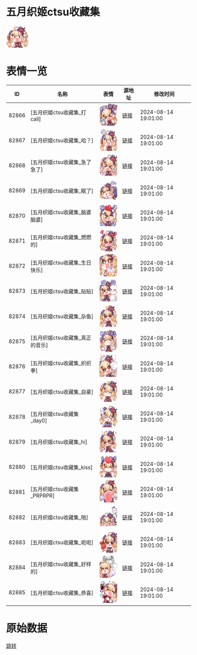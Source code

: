 # 五月织姬ctsu收藏集

<img src="./cover.png" height="60" alt="cover" />

# 表情一览

|ID|名称|表情|源地址|修改时间|
|----|----|----|----|----|
|82866|[五月织姬ctsu收藏集_打call]|<img src="./pic/082866_%5B五月织姬ctsu收藏集_打call%5D.png" height="60" alt="打call"/>|[链接](https://i0.hdslb.com/bfs/garb/7ef45699638001941d88352aa0467714f044c1ae.png)|2024-08-14 19:01:00|
|82867|[五月织姬ctsu收藏集_哈？]|<img src="./pic/082867_%5B五月织姬ctsu收藏集_哈？%5D.png" height="60" alt="哈？"/>|[链接](https://i0.hdslb.com/bfs/garb/04e0dc23d258aaaec6598950a66752dde0d6ca2a.png)|2024-08-14 19:01:00|
|82868|[五月织姬ctsu收藏集_急了急了]|<img src="./pic/082868_%5B五月织姬ctsu收藏集_急了急了%5D.png" height="60" alt="急了急了"/>|[链接](https://i0.hdslb.com/bfs/garb/9a3f1b5cb878cdd8d6efd9bf55b7823542315d01.png)|2024-08-14 19:01:00|
|82869|[五月织姬ctsu收藏集_眠了]|<img src="./pic/082869_%5B五月织姬ctsu收藏集_眠了%5D.png" height="60" alt="眠了"/>|[链接](https://i0.hdslb.com/bfs/garb/3ab4712ce0954f314e2505de65b4338d14118856.png)|2024-08-14 19:01:00|
|82870|[五月织姬ctsu收藏集_脑婆脑婆]|<img src="./pic/082870_%5B五月织姬ctsu收藏集_脑婆脑婆%5D.png" height="60" alt="脑婆脑婆"/>|[链接](https://i0.hdslb.com/bfs/garb/7580cd0bbc45e36f07a7e2ecfd367fc0b53f9dee.png)|2024-08-14 19:01:00|
|82871|[五月织姬ctsu收藏集_燃燃的]|<img src="./pic/082871_%5B五月织姬ctsu收藏集_燃燃的%5D.png" height="60" alt="燃燃的"/>|[链接](https://i0.hdslb.com/bfs/garb/5ba485008c1efd9987c614202ff1c51f87199c59.png)|2024-08-14 19:01:00|
|82872|[五月织姬ctsu收藏集_生日快乐]|<img src="./pic/082872_%5B五月织姬ctsu收藏集_生日快乐%5D.png" height="60" alt="生日快乐"/>|[链接](https://i0.hdslb.com/bfs/garb/d0aef20970d6645a31c53a10a00eee7d9d3b8221.png)|2024-08-14 19:01:00|
|82873|[五月织姬ctsu收藏集_贴贴]|<img src="./pic/082873_%5B五月织姬ctsu收藏集_贴贴%5D.png" height="60" alt="贴贴"/>|[链接](https://i0.hdslb.com/bfs/garb/235652d687683f2ca5cac921fa5dfbd3c6e3e221.png)|2024-08-14 19:01:00|
|82874|[五月织姬ctsu收藏集_杂鱼]|<img src="./pic/082874_%5B五月织姬ctsu收藏集_杂鱼%5D.png" height="60" alt="杂鱼"/>|[链接](https://i0.hdslb.com/bfs/garb/890db3d19a40bfeedb6d1990a3b711e5cd19db83.png)|2024-08-14 19:01:00|
|82875|[五月织姬ctsu收藏集_真正的音乐]|<img src="./pic/082875_%5B五月织姬ctsu收藏集_真正的音乐%5D.png" height="60" alt="真正的音乐"/>|[链接](https://i0.hdslb.com/bfs/garb/38bb8396d6cf327b8de5ea5a97146f87bc72f3b4.png)|2024-08-14 19:01:00|
|82876|[五月织姬ctsu收藏集_织织拳]|<img src="./pic/082876_%5B五月织姬ctsu收藏集_织织拳%5D.png" height="60" alt="织织拳"/>|[链接](https://i0.hdslb.com/bfs/garb/f77f4ea38ae10b72894579776d26f64719abb7c2.png)|2024-08-14 19:01:00|
|82877|[五月织姬ctsu收藏集_自豪]|<img src="./pic/082877_%5B五月织姬ctsu收藏集_自豪%5D.png" height="60" alt="自豪"/>|[链接](https://i0.hdslb.com/bfs/garb/aca646726908702814a765a5cb343758f104088a.png)|2024-08-14 19:01:00|
|82878|[五月织姬ctsu收藏集_day0]|<img src="./pic/082878_%5B五月织姬ctsu收藏集_day0%5D.png" height="60" alt="day0"/>|[链接](https://i0.hdslb.com/bfs/garb/d4c3b41f74039fb311650440d86caed099687020.png)|2024-08-14 19:01:00|
|82879|[五月织姬ctsu收藏集_hi]|<img src="./pic/082879_%5B五月织姬ctsu收藏集_hi%5D.png" height="60" alt="hi"/>|[链接](https://i0.hdslb.com/bfs/garb/472633c9f4a3425fc96f0bc76127ec54debaaeb4.png)|2024-08-14 19:01:00|
|82880|[五月织姬ctsu收藏集_kiss]|<img src="./pic/082880_%5B五月织姬ctsu收藏集_kiss%5D.png" height="60" alt="kiss"/>|[链接](https://i0.hdslb.com/bfs/garb/dfc6c39cde8773bbb1660e062f7a3938add5a48b.png)|2024-08-14 19:01:00|
|82881|[五月织姬ctsu收藏集_PRPRPR]|<img src="./pic/082881_%5B五月织姬ctsu收藏集_PRPRPR%5D.png" height="60" alt="PRPRPR"/>|[链接](https://i0.hdslb.com/bfs/garb/30c44ce494ff00c378adff1791e3f11615f11ca1.png)|2024-08-14 19:01:00|
|82882|[五月织姬ctsu收藏集_啪]|<img src="./pic/082882_%5B五月织姬ctsu收藏集_啪%5D.png" height="60" alt="啪"/>|[链接](https://i0.hdslb.com/bfs/garb/dc161149e2413c133d067b6ad92528a74cf8c9bb.png)|2024-08-14 19:01:00|
|82883|[五月织姬ctsu收藏集_呃呃]|<img src="./pic/082883_%5B五月织姬ctsu收藏集_呃呃%5D.png" height="60" alt="呃呃"/>|[链接](https://i0.hdslb.com/bfs/garb/2ea616055cd13a70eb2518e66f8f7a9404159429.png)|2024-08-14 19:01:00|
|82884|[五月织姬ctsu收藏集_好样的]|<img src="./pic/082884_%5B五月织姬ctsu收藏集_好样的%5D.png" height="60" alt="好样的"/>|[链接](https://i0.hdslb.com/bfs/garb/148fc89437d06a0c821b54b7a0441bc9d6379bbe.png)|2024-08-14 19:01:00|
|82885|[五月织姬ctsu收藏集_恭喜]|<img src="./pic/082885_%5B五月织姬ctsu收藏集_恭喜%5D.png" height="60" alt="恭喜"/>|[链接](https://i0.hdslb.com/bfs/garb/7afb28b1a17a5f629b6caf13273d518c85cf9e80.png)|2024-08-14 19:01:00|

# 原始数据

[跳转](./raw.json)

